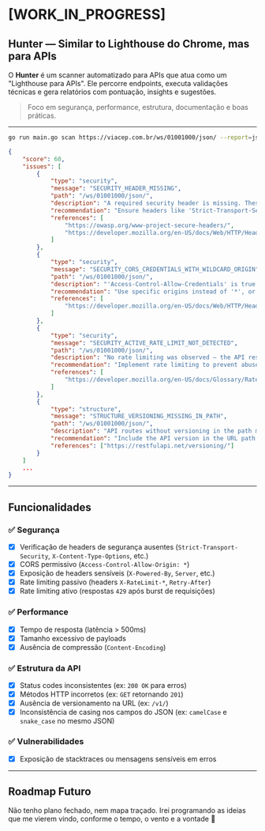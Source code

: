 # [WORK_IN_PROGRESS]

## Hunter — Similar to Lighthouse do Chrome, mas para APIs

O **Hunter** é um scanner automatizado para APIs que atua como um "Lighthouse para APIs". Ele percorre endpoints, executa validações técnicas e gera relatórios com pontuação, insights e sugestões.

> Foco em segurança, performance, estrutura, documentação e boas práticas.

---

```bash
go run main.go scan https://viacep.com.br/ws/01001000/json/ --report=json
```

```json
{
    "score": 60,
    "issues": [
        {
            "type": "security",
            "message": "SECURITY_HEADER_MISSING",
            "path": "/ws/01001000/json/",
            "description": "A required security header is missing. These headers help protect against common vulnerabilities such as clickjacking, MIME-type sniffing, and XSS.",
            "recommendation": "Ensure headers like 'Strict-Transport-Security', 'X-Content-Type-Options', 'X-Frame-Options', 'X-XSS-Protection', and 'Referrer-Policy' are included in responses.",
            "references": [
                "https://owasp.org/www-project-secure-headers/",
                "https://developer.mozilla.org/en-US/docs/Web/HTTP/Headers"
            ]
        },
        {
            "type": "security",
            "message": "SECURITY_CORS_CREDENTIALS_WITH_WILDCARD_ORIGIN",
            "path": "/ws/01001000/json/",
            "description": "'Access-Control-Allow-Credentials' is true while origin is '*', which is invalid per the CORS spec and creates security risks.",
            "recommendation": "Use specific origins instead of '*', or disable credentials if open access is required.",
            "references": [
                "https://developer.mozilla.org/en-US/docs/Web/HTTP/Headers/Access-Control-Allow-Credentials"
            ]
        },
        {
            "type": "security",
            "message": "SECURITY_ACTIVE_RATE_LIMIT_NOT_DETECTED",
            "path": "/ws/01001000/json/",
            "description": "No rate limiting was observed — the API responded normally to multiple rapid requests.",
            "recommendation": "Implement rate limiting to prevent abuse and reduce attack surface.",
            "references": [
                "https://developer.mozilla.org/en-US/docs/Glossary/Rate_limit"
            ]
        },
        {
            "type": "structure",
            "message": "STRUCTURE_VERSIONING_MISSING_IN_PATH",
            "path": "/ws/01001000/json/",
            "description": "API routes without versioning in the path make it difficult to evolve the API without breaking existing clients.",
            "recommendation": "Include the API version in the URL path (e.g., /v1/resource) to support backward compatibility.",
            "references": ["https://restfulapi.net/versioning/"]
        }
    ]
    ...
}
```

---

## Funcionalidades

### ✅ Segurança

-   [x] Verificação de headers de segurança ausentes (`Strict-Transport-Security`, `X-Content-Type-Options`, etc.)
-   [x] CORS permissivo (`Access-Control-Allow-Origin: *`)
-   [x] Exposição de headers sensíveis (`X-Powered-By`, `Server`, etc.)
-   [x] Rate limiting passivo (headers `X-RateLimit-*`, `Retry-After`)
-   [x] Rate limiting ativo (respostas `429` após burst de requisições)

### ✅ Performance

-   [x] Tempo de resposta (latência > 500ms)
-   [x] Tamanho excessivo de payloads
-   [x] Ausência de compressão (`Content-Encoding`)

### ✅ Estrutura da API

-   [x] Status codes inconsistentes (ex: `200 OK` para erros)
-   [x] Métodos HTTP incorretos (ex: `GET` retornando `201`)
-   [x] Ausência de versionamento na URL (ex: `/v1/`)
-   [x] Inconsistência de casing nos campos do JSON (ex: `camelCase` e `snake_case` no mesmo JSON)

### ✅ Vulnerabilidades

-   [x] Exposição de stacktraces ou mensagens sensíveis em erros

---

## Roadmap Futuro

Não tenho plano fechado, nem mapa traçado. Irei programando as ideias que me vierem vindo, conforme o tempo, o vento e a vontade 👻
